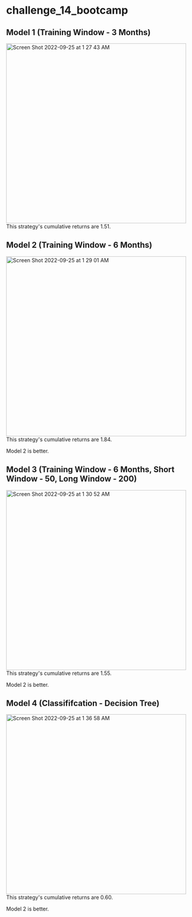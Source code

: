 # challenge_14_bootcamp

## Model 1 (Training Window - 3 Months)
<img width="484" alt="Screen Shot 2022-09-25 at 1 27 43 AM" src="https://user-images.githubusercontent.com/107518702/192129974-dbe8b507-ca2a-4435-85f1-5ae85e038fa8.png">
This strategy's cumulative returns are 1.51.

## Model 2 (Training Window - 6 Months)
<img width="484" alt="Screen Shot 2022-09-25 at 1 29 01 AM" src="https://user-images.githubusercontent.com/107518702/192130045-946a6485-5861-4d63-8f98-e6b755b4f8e8.png">
This strategy's cumulative returns are 1.84.

Model 2 is better.

## Model 3 (Training Window - 6 Months, Short Window - 50, Long Window - 200)
<img width="484" alt="Screen Shot 2022-09-25 at 1 30 52 AM" src="https://user-images.githubusercontent.com/107518702/192130064-9825b885-1c3e-4288-a572-f991eb11c70f.png">
This strategy's cumulative returns are 1.55.

Model 2 is better.

## Model 4 (Classififcation - Decision Tree)
<img width="484" alt="Screen Shot 2022-09-25 at 1 36 58 AM" src="https://user-images.githubusercontent.com/107518702/192130003-830628ed-575b-4f0f-8c7a-f1839c1006e4.png">
This strategy's cumulative returns are 0.60.

Model 2 is better.




